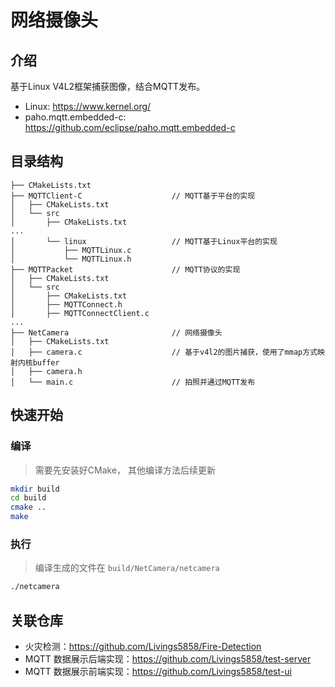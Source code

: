 # 网络摄像头

## 介绍

基于Linux V4L2框架捕获图像，结合MQTT发布。

* Linux: https://www.kernel.org/
* paho.mqtt.embedded-c: https://github.com/eclipse/paho.mqtt.embedded-c

## 目录结构

```
├── CMakeLists.txt
├── MQTTClient-C                    // MQTT基于平台的实现
│   ├── CMakeLists.txt
│   └── src
│       ├── CMakeLists.txt
...
│       └── linux                   // MQTT基于Linux平台的实现
│           ├── MQTTLinux.c
│           └── MQTTLinux.h
├── MQTTPacket                      // MQTT协议的实现
│   ├── CMakeLists.txt
│   └── src
│       ├── CMakeLists.txt
│       ├── MQTTConnect.h
│       ├── MQTTConnectClient.c
...
├── NetCamera                       // 网络摄像头
│   ├── CMakeLists.txt
│   ├── camera.c                    // 基于v4l2的图片捕获，使用了mmap方式映射内核buffer
│   ├── camera.h
│   └── main.c                      // 拍照并通过MQTT发布
```

## 快速开始

### 编译

> 需要先安装好CMake， 其他编译方法后续更新

```bash
mkdir build
cd build
cmake ..
make
```

### 执行

> 编译生成的文件在 `build/NetCamera/netcamera`

```bash
./netcamera
```

## 关联仓库

* 火灾检测：https://github.com/Livings5858/Fire-Detection
* MQTT 数据展示后端实现：https://github.com/Livings5858/test-server
* MQTT 数据展示前端实现：https://github.com/Livings5858/test-ui
